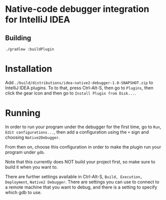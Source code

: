 # Native-code debugger integration for IntelliJ IDEA

## Building

    ./gradlew :buildPlugin

# Installation

Add `./build/distributions/idea-native2-debugger-1.0-SNAPSHOT.zip` to IntelliJ IDEA plugins. To to that, press Ctrl-Alt-S, then go to `Plugins`, then click the gear icon and then go to `Install Plugin from Disk...`.

# Running

In order to run your program under the debugger for the first time, go to `Run`, `Edit configurations...`, then add a configuration using the `+` sign and choosing `Native2Debugger`. 

From then on, choose this configuration in order to make the plugin run your program under `gdb`.

Note that this currently does NOT build your project first, so make sure to build it when you want to.

There are further settings available in Ctrl-Alt-S, `Build, Execution, Deployment`, `Native2 Debugger`. There are settings you can use to connect to a remote machine that you want to debug, and there is a setting to specify which gdb to use.
